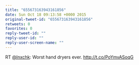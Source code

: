 ```yaml
---
title: "655673163943161856"
date: Sun Oct 18 09:13:58 +0000 2015
original-tweet-id: "655673163943161856"
retweets: 0
favorites: 0
reply-tweet-id: ""
reply-user-id: ""
reply-user-screen-name: ""
---
```

RT <a href="https://twitter.com/lnxchk">@lnxchk</a>: Worst hand dryers ever. http://t.co/PoYmvASoqG
